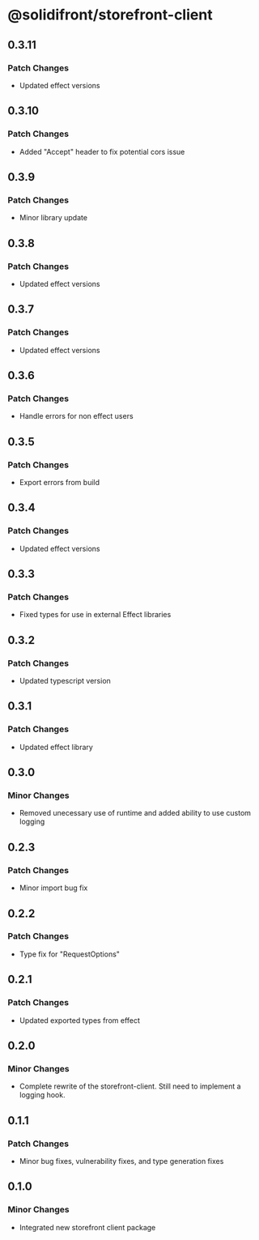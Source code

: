 # @solidifront/storefront-client

## 0.3.11

### Patch Changes

- Updated effect versions

## 0.3.10

### Patch Changes

- Added "Accept" header to fix potential cors issue

## 0.3.9

### Patch Changes

- Minor library update

## 0.3.8

### Patch Changes

- Updated effect versions

## 0.3.7

### Patch Changes

- Updated effect versions

## 0.3.6

### Patch Changes

- Handle errors for non effect users

## 0.3.5

### Patch Changes

- Export errors from build

## 0.3.4

### Patch Changes

- Updated effect versions

## 0.3.3

### Patch Changes

- Fixed types for use in external Effect libraries

## 0.3.2

### Patch Changes

- Updated typescript version

## 0.3.1

### Patch Changes

- Updated effect library

## 0.3.0

### Minor Changes

- Removed unecessary use of runtime and added ability to use custom logging

## 0.2.3

### Patch Changes

- Minor import bug fix

## 0.2.2

### Patch Changes

- Type fix for "RequestOptions"

## 0.2.1

### Patch Changes

- Updated exported types from effect

## 0.2.0

### Minor Changes

- Complete rewrite of the storefront-client. Still need to implement a logging hook.

## 0.1.1

### Patch Changes

- Minor bug fixes, vulnerability fixes, and type generation fixes

## 0.1.0

### Minor Changes

- Integrated new storefront client package
